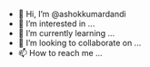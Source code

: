 - 👋 Hi, I’m @ashokkumardandi
- 👀 I’m interested in ...
- 🌱 I’m currently learning ...
- 💞️ I’m looking to collaborate on ...
- 📫 How to reach me ...

<!---
ashokkumardandi/ashokkumardandi is a ✨ special ✨ repository because its `README.md` (this file) appears on your GitHub profile.
You can click the Preview link to take a look at your changes.
--->

